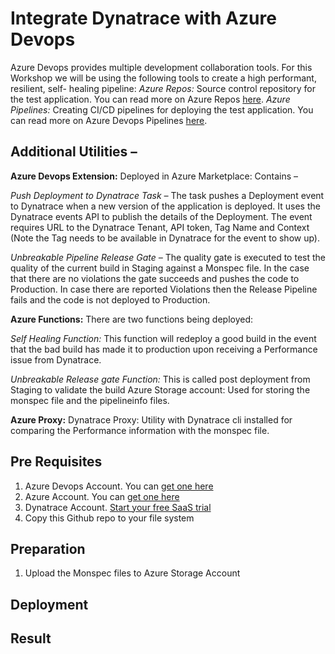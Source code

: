 # Integrate Dynatrace with Azure Devops

Azure Devops provides multiple development collaboration tools. For this Workshop we will be using the following tools to create a high performant, resilient, self- healing pipeline:
*Azure Repos:* Source control repository for the test application. You can read more on Azure Repos [here](https://docs.microsoft.com/en-us/azure/devops/repos/?view=vsts). 
*Azure Pipelines:* Creating CI/CD pipelines for deploying the test application. You can read more on Azure Devops Pipelines [here](https://docs.microsoft.com/en-us/azure/devops/pipelines/index?view=vsts). 

## Additional Utilities – 

**Azure Devops Extension:** Deployed in Azure Marketplace: Contains – 

*Push Deployment to Dynatrace Task –* The task pushes a Deployment event to Dynatrace when a new version of the application is deployed. It uses the Dynatrace events API to publish the details of the Deployment. The event requires URL to the Dynatrace Tenant, API token, Tag Name and Context (Note the Tag needs to be available in Dynatrace for the event to show up).  

*Unbreakable Pipeline Release Gate –* The quality gate is executed to test the quality of the current build in Staging against a Monspec file. In the case that there are no violations the gate succeeds and pushes the code to Production. In case there are reported Violations then the Release Pipeline fails and the code is not deployed to Production. 

**Azure Functions:** There are two functions being deployed:

*Self Healing Function:* This function will redeploy a good build in the event that the bad build has made it to production upon receiving a Performance issue from Dynatrace. 

*Unbreakable Release gate Function:* This is called post deployment from Staging to validate the build
Azure Storage account: Used for storing the monspec file and the pipelineinfo files. 

**Azure Proxy:** Dynatrace Proxy: Utility with Dynatrace cli installed for comparing the Performance information with the monspec file. 

## Pre Requisites
1. Azure Devops Account. You can [get one here](https://azure.microsoft.com/en-ca/services/devops/)
2. Azure Account. You can [get one here](https://azure.microsoft.com/en-us/)
3. Dynatrace Account. [Start your free SaaS trial](https://www.dynatrace.com/trial/)
4. Copy this Github repo to your file system

## Preparation
1. Upload the Monspec files to Azure Storage Account 


## Deployment

## Result


